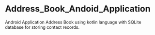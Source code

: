 # Address_Book_Andoid_Application
Android Application Address Book using kotlin language with SQLite database for storing contact records.
